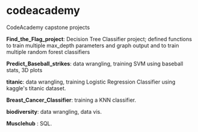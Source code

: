 # codeacademy
CodeAcademy capstone projects

**Find_the_Flag_project**:  Decision Tree Classifier project; defined functions to train multiple max_depth parameters and graph output and to train multiple random forest classifiers

**Predict_Baseball_strikes**: data wrangling, training SVM using baseball stats, 3D plots

**titanic**: data wrangling, training Logistic Regression Classifier using kaggle's titanic dataset. 

**Breast_Cancer_Classifier**: training a KNN classifier. 

**biodiversity**: data wrangling, data vis. 

**Musclehub** : SQL. 
